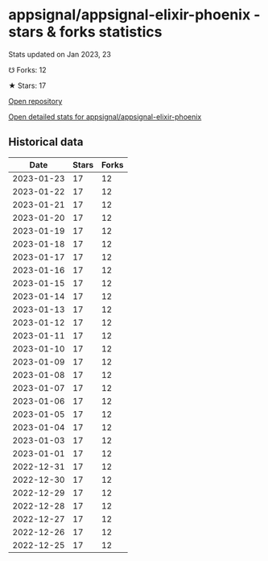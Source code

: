 # appsignal/appsignal-elixir-phoenix - stars & forks statistics

Stats updated on Jan 2023, 23

☋ Forks: 12

★ Stars: 17

[Open repository](https://github.com/appsignal/appsignal-elixir-phoenix)

[Open detailed stats for appsignal/appsignal-elixir-phoenix](https://reviewgithub.com/rep/appsignal/appsignal-elixir-phoenix)

## Historical data
| Date | Stars | Forks |
|------|-------|-------|
| 2023-01-23 | 17 | 12 | 
| 2023-01-22 | 17 | 12 | 
| 2023-01-21 | 17 | 12 | 
| 2023-01-20 | 17 | 12 | 
| 2023-01-19 | 17 | 12 | 
| 2023-01-18 | 17 | 12 | 
| 2023-01-17 | 17 | 12 | 
| 2023-01-16 | 17 | 12 | 
| 2023-01-15 | 17 | 12 | 
| 2023-01-14 | 17 | 12 | 
| 2023-01-13 | 17 | 12 | 
| 2023-01-12 | 17 | 12 | 
| 2023-01-11 | 17 | 12 | 
| 2023-01-10 | 17 | 12 | 
| 2023-01-09 | 17 | 12 | 
| 2023-01-08 | 17 | 12 | 
| 2023-01-07 | 17 | 12 | 
| 2023-01-06 | 17 | 12 | 
| 2023-01-05 | 17 | 12 | 
| 2023-01-04 | 17 | 12 | 
| 2023-01-03 | 17 | 12 | 
| 2023-01-01 | 17 | 12 | 
| 2022-12-31 | 17 | 12 | 
| 2022-12-30 | 17 | 12 | 
| 2022-12-29 | 17 | 12 | 
| 2022-12-28 | 17 | 12 | 
| 2022-12-27 | 17 | 12 | 
| 2022-12-26 | 17 | 12 | 
| 2022-12-25 | 17 | 12 | 

